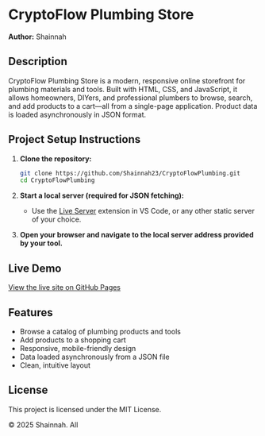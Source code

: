 # CryptoFlow Plumbing Store

**Author:** Shainnah

## Description

CryptoFlow Plumbing Store is a modern, responsive online storefront for plumbing materials and tools. Built with HTML, CSS, and JavaScript, it allows homeowners, DIYers, and professional plumbers to browse, search, and add products to a cart—all from a single-page application. Product data is loaded asynchronously in JSON format.

## Project Setup Instructions

1. **Clone the repository:**
   ```sh
   git clone https://github.com/Shainnah23/CryptoFlowPlumbing.git
   cd CryptoFlowPlumbing
   ```

2. **Start a local server (required for JSON fetching):**
   - Use the [Live Server](https://marketplace.visualstudio.com/items?itemName=ritwickdey.LiveServer) extension in VS Code, or any other static server of your choice.

3. **Open your browser and navigate to the local server address provided by your tool.**

## Live Demo

[View the live site on GitHub Pages](https://Shainnah23.github.io/CryptoFlowPlumbing/)

## Features

- Browse a catalog of plumbing products and tools
- Add products to a shopping cart
- Responsive, mobile-friendly design
- Data loaded asynchronously from a JSON file
- Clean, intuitive layout

## License

This project is licensed under the MIT License.

&copy; 2025 Shainnah. All